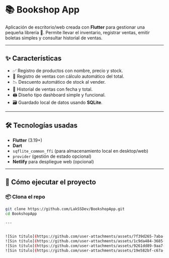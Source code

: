 # 📚 Bookshop App

Aplicación de escritorio/web creada con **Flutter** para gestionar una pequeña librería 📖. Permite llevar el inventario, registrar ventas, emitir boletas simples y consultar historial de ventas.

---

## ✨ Características

- ✅ Registro de productos con nombre, precio y stock.
- 🛒 Registro de ventas con cálculo automático del total.
- 📉 Descuento automático de stock al vender.
- 🧾 Historial de ventas con fecha y total.
- 🖨️ Diseño tipo dashboard simple y funcional.
- 🗃️ Guardado local de datos usando **SQLite**.

---

## 🛠️ Tecnologías usadas

- **Flutter** (3.19+)
- **Dart**
- `sqflite_common_ffi` (para almacenamiento local en desktop/web)
- `provider` (gestión de estado opcional)
- **Netlify** para despliegue web (opcional)

---

## 🚀 Cómo ejecutar el proyecto

### 📦 Clona el repo

```bash
git clone https://github.com/LakSSDev/BookshopApp.git
cd BookshopApp

---


![Sin título](https://github.com/user-attachments/assets/7f39d265-7aba-4864-b60f-2f82d7e99afd)
![Sin título](https://github.com/user-attachments/assets/1c9da484-3685-40e6-8dce-69fdeb560ac0)
![Sin título](https://github.com/user-attachments/assets/9261dd89-9aa7-4c75-b527-1e2a41f57d21)
![Sin título](https://github.com/user-attachments/assets/19e582bf-c67a-4d2f-8044-b8cc7eb2a5be)


